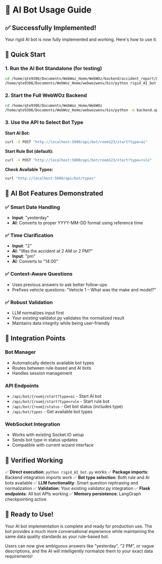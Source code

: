# 🤖 AI Bot Usage Guide

## ✅ Successfully Implemented!

Your rigid AI bot is now fully implemented and working. Here's how to use it:

## 🚀 Quick Start

### 1. Run the AI Bot Standalone (for testing)
```bash
cd /home/qte9306/Documents/WebWoz_Home/WebWOz/backend/accident_report/LLM
/home/qte9306/Documents/WebWoz_Home/webwozwenv/bin/python rigid_AI_bot.py
```

### 2. Start the Full WebWOz Backend
```bash
cd /home/qte9306/Documents/WebWoz_Home/WebWOz
/home/qte9306/Documents/WebWoz_Home/webwozwenv/bin/python -m backend.app
```

### 3. Use the API to Select Bot Type

**Start AI Bot:**
```bash
curl -X POST "http://localhost:5000/api/bot/room123/start?type=ai"
```

**Start Rule Bot (default):**
```bash
curl -X POST "http://localhost:5000/api/bot/room123/start?type=rule"
```

**Check Available Types:**
```bash
curl "http://localhost:5000/api/bot/types"
```

## 🎯 AI Bot Features Demonstrated

### ✅ Smart Date Handling
- **Input**: "yesterday"
- **AI**: Converts to proper YYYY-MM-DD format using reference time

### ✅ Time Clarification
- **Input**: "2"
- **AI**: "Was the accident at 2 AM or 2 PM?"
- **Input**: "pm"
- **AI**: Converts to "14:00"

### ✅ Context-Aware Questions
- Uses previous answers to ask better follow-ups
- Prefixes vehicle questions: "Vehicle 1 – What was the make and model?"

### ✅ Robust Validation
- LLM normalizes input first
- Your existing validator.py validates the normalized result
- Maintains data integrity while being user-friendly

## 🔧 Integration Points

### Bot Manager
- Automatically detects available bot types
- Routes between rule-based and AI bots
- Handles session management

### API Endpoints
- `/api/bot/{room}/start?type=ai` - Start AI bot
- `/api/bot/{room}/start?type=rule` - Start rule bot  
- `/api/bot/{room}/status` - Get bot status (includes type)
- `/api/bot/types` - Get available bot types

### WebSocket Integration
- Works with existing Socket.IO setup
- Sends bot type in status updates
- Compatible with current wizard interface

## 🧪 Verified Working

✅ **Direct execution**: `python rigid_AI_bot.py` works
✅ **Package imports**: Backend integration imports work
✅ **Bot type selection**: Both rule and AI bots available
✅ **LLM functionality**: Smart question rephrasing and normalization
✅ **Validation**: Your existing validator.py integration
✅ **Flask endpoints**: All bot APIs working
✅ **Memory persistence**: LangGraph checkpointing active

## 🎉 Ready to Use!

Your AI bot implementation is complete and ready for production use. The bot provides a much more conversational experience while maintaining the same data quality standards as your rule-based bot.

Users can now give ambiguous answers like "yesterday", "2 PM", or vague descriptions, and the AI will intelligently normalize them to your exact data requirements!
